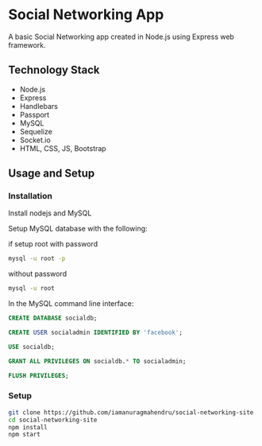 # Social Networking App

A basic Social Networking app created in Node.js using Express web framework.

## Technology Stack

- Node.js
- Express
- Handlebars
- Passport
- MySQL
- Sequelize
- Socket.io
- HTML, CSS, JS, Bootstrap

## Usage and Setup

### Installation

Install nodejs and MySQL

Setup MySQL database with the following: 

if setup root with password
```bash
mysql -u root -p
```
without password
```bash
mysql -u root
```
In the MySQL command line interface: 

```sql
CREATE DATABASE socialdb;

CREATE USER socialadmin IDENTIFIED BY 'facebook';

USE socialdb;

GRANT ALL PRIVILEGES ON socialdb.* TO socialadmin;

FLUSH PRIVILEGES;
```
### Setup

```bash
git clone https://github.com/iamanuragmahendru/social-networking-site
cd social-networking-site
npm install
npm start
```
